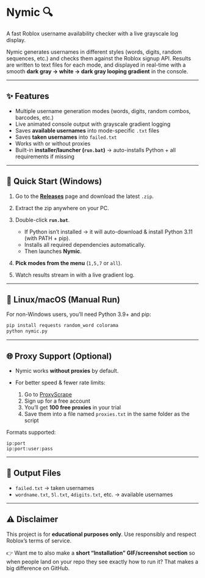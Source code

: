 # Nymic 🔍

A fast Roblox username availability checker with a live grayscale log display.

Nymic generates usernames in different styles (words, digits, random sequences, etc.) and checks them against the Roblox signup API. Results are written to text files for each mode, and displayed in real-time with a smooth **dark gray → white → dark gray looping gradient** in the console.

---

## ✨ Features

* Multiple username generation modes (words, digits, random combos, barcodes, etc.)
* Live animated console output with grayscale gradient logging
* Saves **available usernames** into mode-specific `.txt` files
* Saves **taken usernames** into `failed.txt`
* Works with or without proxies
* Built-in **installer/launcher (`run.bat`)** → auto-installs Python + all requirements if missing

---

## 🚀 Quick Start (Windows)

1. Go to the [**Releases**](../../releases) page and download the latest `.zip`.
2. Extract the zip anywhere on your PC.
3. Double-click **`run.bat`**.

   * If Python isn’t installed → it will auto-download & install Python 3.11 (with PATH + pip).
   * Installs all required dependencies automatically.
   * Then launches **Nymic**.
4. **Pick modes from the menu** (`1,5,7` or `all`).
5. Watch results stream in with a live gradient log.

---

## 🐧 Linux/macOS (Manual Run)

For non-Windows users, you’ll need Python 3.9+ and pip:

```bash
pip install requests random_word colorama
python nymic.py
```

---

## 🌐 Proxy Support (Optional)

* Nymic works **without proxies** by default.
* For better speed & fewer rate limits:

  1. Go to [ProxyScrape](https://proxyscrape.com/)
  2. Sign up for a free account
  3. You’ll get **100 free proxies** in your trial
  4. Save them into a file named `proxies.txt` in the same folder as the script

Formats supported:

```
ip:port
ip:port:user:pass
```

---

## 📂 Output Files

* `failed.txt` → taken usernames
* `wordname.txt`, `5l.txt`, `4digits.txt`, etc. → available usernames

---

## ⚠️ Disclaimer

This project is for **educational purposes only**.
Use responsibly and respect Roblox’s terms of service.

👉 Want me to also make a **short “Installation” GIF/screenshot section** so when people land on your repo they see exactly how to run it? That makes a big difference on GitHub.
